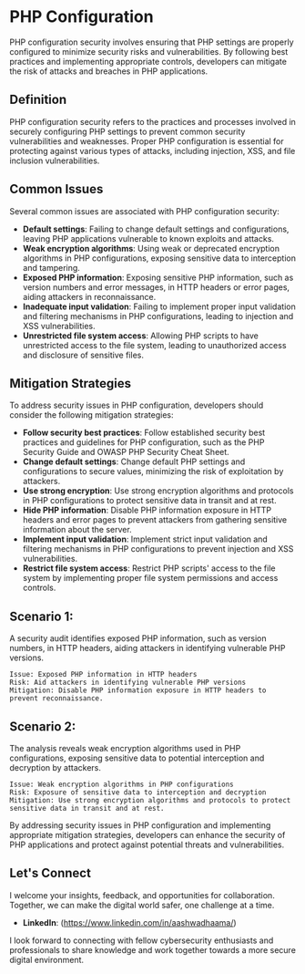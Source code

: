 # PHP Configuration

PHP configuration security involves ensuring that PHP settings are properly configured to minimize security risks and vulnerabilities. By following best practices and implementing appropriate controls, developers can mitigate the risk of attacks and breaches in PHP applications.

## Definition

PHP configuration security refers to the practices and processes involved in securely configuring PHP settings to prevent common security vulnerabilities and weaknesses. Proper PHP configuration is essential for protecting against various types of attacks, including injection, XSS, and file inclusion vulnerabilities.

## Common Issues

Several common issues are associated with PHP configuration security:

- **Default settings**: Failing to change default settings and configurations, leaving PHP applications vulnerable to known exploits and attacks.
- **Weak encryption algorithms**: Using weak or deprecated encryption algorithms in PHP configurations, exposing sensitive data to interception and tampering.
- **Exposed PHP information**: Exposing sensitive PHP information, such as version numbers and error messages, in HTTP headers or error pages, aiding attackers in reconnaissance.
- **Inadequate input validation**: Failing to implement proper input validation and filtering mechanisms in PHP configurations, leading to injection and XSS vulnerabilities.
- **Unrestricted file system access**: Allowing PHP scripts to have unrestricted access to the file system, leading to unauthorized access and disclosure of sensitive files.

## Mitigation Strategies

To address security issues in PHP configuration, developers should consider the following mitigation strategies:

- **Follow security best practices**: Follow established security best practices and guidelines for PHP configuration, such as the PHP Security Guide and OWASP PHP Security Cheat Sheet.
- **Change default settings**: Change default PHP settings and configurations to secure values, minimizing the risk of exploitation by attackers.
- **Use strong encryption**: Use strong encryption algorithms and protocols in PHP configurations to protect sensitive data in transit and at rest.
- **Hide PHP information**: Disable PHP information exposure in HTTP headers and error pages to prevent attackers from gathering sensitive information about the server.
- **Implement input validation**: Implement strict input validation and filtering mechanisms in PHP configurations to prevent injection and XSS vulnerabilities.
- **Restrict file system access**: Restrict PHP scripts' access to the file system by implementing proper file system permissions and access controls.

## Scenario 1:

A security audit identifies exposed PHP information, such as version numbers, in HTTP headers, aiding attackers in identifying vulnerable PHP versions.

```
Issue: Exposed PHP information in HTTP headers
Risk: Aid attackers in identifying vulnerable PHP versions
Mitigation: Disable PHP information exposure in HTTP headers to prevent reconnaissance.
```

## Scenario 2:

The analysis reveals weak encryption algorithms used in PHP configurations, exposing sensitive data to potential interception and decryption by attackers.

```
Issue: Weak encryption algorithms in PHP configurations
Risk: Exposure of sensitive data to interception and decryption
Mitigation: Use strong encryption algorithms and protocols to protect sensitive data in transit and at rest.
```

By addressing security issues in PHP configuration and implementing appropriate mitigation strategies, developers can enhance the security of PHP applications and protect against potential threats and vulnerabilities.

## Let's Connect

I welcome your insights, feedback, and opportunities for collaboration. Together, we can make the digital world safer, one challenge at a time.

- **LinkedIn**: (https://www.linkedin.com/in/aashwadhaama/)

I look forward to connecting with fellow cybersecurity enthusiasts and professionals to share knowledge and work together towards a more secure digital environment.
